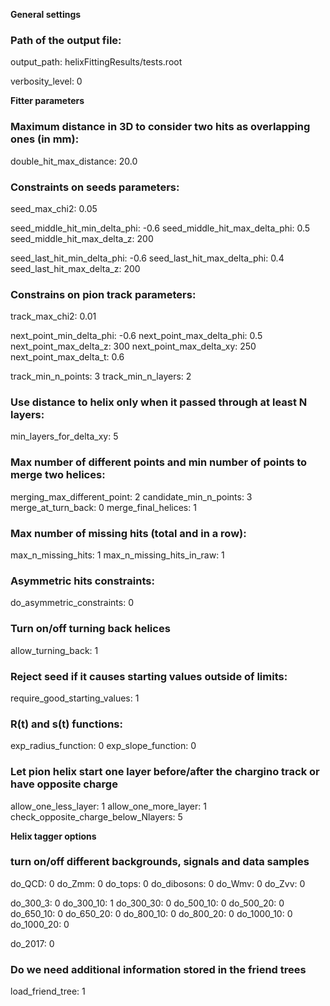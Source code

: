 **General settings**

### Path of the output file:
output_path: helixFittingResults/tests.root

verbosity_level:  0

**Fitter parameters**

### Maximum distance in 3D to consider two hits as overlapping ones (in mm):
double_hit_max_distance:            20.0

### Constraints on seeds parameters:
seed_max_chi2:                             0.05

seed_middle_hit_min_delta_phi:   -0.6
seed_middle_hit_max_delta_phi:   0.5
seed_middle_hit_max_delta_z:     200

seed_last_hit_min_delta_phi:       -0.6
seed_last_hit_max_delta_phi:       0.4
seed_last_hit_max_delta_z:          200

### Constrains on pion track parameters:
track_max_chi2:                             0.01

next_point_min_delta_phi:             -0.6
next_point_max_delta_phi:             0.5
next_point_max_delta_z:                300
next_point_max_delta_xy:              250
next_point_max_delta_t:                0.6

track_min_n_points:                       3
track_min_n_layers:                       2

### Use distance to helix only when it passed through at least N layers:
min_layers_for_delta_xy:                5

### Max number of different points and min number of points to merge two helices:
merging_max_different_point:         2
candidate_min_n_points:                3
merge_at_turn_back:                      0
merge_final_helices:                        1

### Max number of missing hits (total and in a row):
max_n_missing_hits:                       1
max_n_missing_hits_in_raw:           1

### Asymmetric hits constraints:
do_asymmetric_constraints:           0

### Turn on/off turning back helices
allow_turning_back:                         1

### Reject seed if it causes starting values outside of limits:
require_good_starting_values:        1

### R(t) and s(t) functions:
exp_radius_function:        0
exp_slope_function:         0

### Let pion helix start one layer before/after the chargino track or have opposite charge
allow_one_less_layer: 1
allow_one_more_layer: 1
check_opposite_charge_below_Nlayers: 5




**Helix tagger options**

### turn on/off different backgrounds, signals and data samples
do_QCD:         0
do_Zmm:         0
do_tops:          0
do_dibosons:   0
do_Wmv:         0
do_Zvv:           0

do_300_3:       0
do_300_10:     1
do_300_30:     0
do_500_10:     0
do_500_20:     0
do_650_10:     0
do_650_20:     0
do_800_10:     0
do_800_20:     0
do_1000_10:   0
do_1000_20:   0

do_2017:         0

### Do we need additional information stored in the friend trees
load_friend_tree: 1


